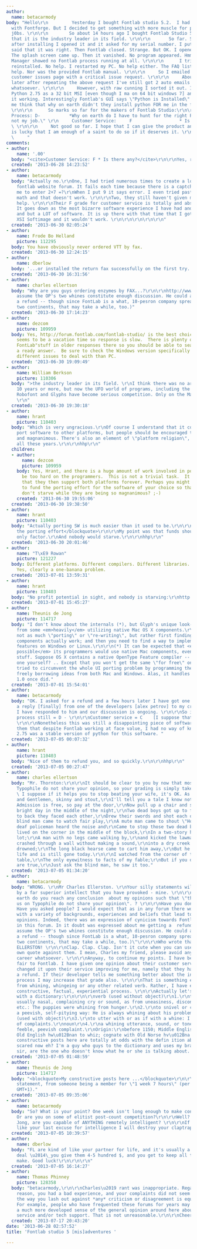 ```yaml
---
author:
  name: betacarmody
body: "Hello\r\n         Yesterday I bought Fontlab studio 5.2.  I had messed about
  with Fontforge. But I decided to get something with more muscle for professional
  j0bs. \r\n\r\n        So about 14 hours ago I bought Fontlab Studio 5.2 after reading
  that it is the industry leader in its field. \r\n\r\n       So far. So good. But
  after installing I opened it and it asked for my serial number. I put that in. It
  said that it was right. Then Fontlab closed. Strange. But OK. I opened it again.
  The splash screen came up. Then it vanished. No program appeared. Hmm. Windows Task
  Manager showed no Fontlab process running at all. \r\n\r\n      I tried again. I
  reinstalled. No help. I restarted my PC. No help either. The FAQ list was of no
  help. Nor was the provided Fontlab manual. \r\n\r\n     So I emailed the Fontlab
  customer issues page with a critical issue request. \r\n\r\n     About 16 hours
  later after repeating the above request I've still got 2 auto emails but no help
  whatsoever. \r\n\r\n     However, with raw cunning I sorted it out. I installed
  Python 2.75 as a 32 bit MSI [even though I ma on 64 bit windows 7] and now I have
  it working. Interestingly Fontlab's GUI says \"Python is Installed\" which makes
  me think that why on earth didn't they install python FOR me in the first place.
  \r\n\r\n      So marks so far for the makers of Fontlab Studio:\r\n\r\n     Installation
  Process: D-           *Why on earth do I have to hunt for the right Python? It's
  not my job.\" \r\n     Customer Service:     F                  * Is there any?
  \ \r\n\r\n     Not good so far. I hope that I can give the product an A+   Fontlab
  is lucky that I am enough of a saint to do so if it deserves it. \r\n   \r\n\r\n\r\n\r\n
  \     "
comments:
- author:
    name: '.00'
  body: "<cite>Customer Service: F * Is there any?</cite>\r\n\r\nYes, right here:\r\nhttp://forum.fontlab.com/fontlab-studio/"
  created: '2013-06-28 14:23:52'
- author:
    name: betacarmody
  body: "Actually no.\r\nOne, I had tried numerous times to create a log in for that
    fontlab website forum. It fails each time because there is a captcha that asks
    me to enter 2+7 =?\r\nWhen I put 9 it says error. I even tried pasting the above
    math and that doesn't work. \r\n\r\nTwo, they still haven't given me any  email
    help. \r\n\r\nTheir F grade for customer service is totally and absolutely deserved.
    It goes down as the most bizarre software experience I have had and I try out
    and but a LOT of software. It is up there with that time that I got a trial of
    XSI Softimage and it wouldn't work. \r\n\r\n\r\n\r\n\r\n"
  created: '2013-06-30 02:05:24'
- author:
    name: Frode Bo Helland
    picture: 112295
  body: You have obviously never ordered VTT by fax.
  created: '2013-06-30 12:24:15'
- author:
    name: dberlow
  body: '...or installed the return fax successfully on the first try.'
  created: '2013-06-30 16:31:56'
- author:
    name: charles ellertson
  body: "Why are you guys ordering enzymes by FAX...?\r\n\r\nhttp://www.vtt.fi/sites/performance_enzymes/performance_enzymes_howtobuy.jsp?lang=en\r\n\r\n(I
    assume the OP's two whines constitute enough discussion. He could always ask for
    a refund -- though since FontLab is a what, 10-pesron company spread out over
    two continents, that may take a while, too.)"
  created: '2013-06-30 17:14:23'
- author:
    name: dezcom
    picture: 109959
  body: Yes, http://forum.fontlab.com/fontlab-studio/ is the best choice but Summer
    seems to be a vacation time so response is slow.  There is plenty of "Loading
    FontLab"stuff in older responses there so you should be able to search and find
    a ready answer.  Be sure to check the Windows version specifically since Mac has
    different issues to deal with than PC.
  created: '2013-06-30 19:09:49'
- author:
    name: William Berkson
    picture: 110306
  body: ">the industry leader in its field. \r\nI think there was no argument for
    10 years or more, but now the UFO world of programs, including the drawing programs
    Robofont and Glyphs have become serious competition. Only on the Mac, though.
    \r\n"
  created: '2013-06-30 19:30:18'
- author:
    name: hrant
    picture: 110403
  body: "Which is very ungracious.\r\nOf course I understand that it costs money to
    port software to other platforms, but people should be encouraged to be more egalitarian
    and magnanimous. There's also an element of \"platform religion\", even after
    all these years.\r\n\r\nhhp\r\n"
  children:
  - author:
      name: dezcom
      picture: 109959
    body: Yes, Hrant, and there is a huge amount of work involved in porting so don't
      be too hard on the programmers.  This is not a trivial task.  It also requires
      that they then support both platforms forever. Perhaps you might lead an effort
      to fund the porting effort for the software of your choice so that the developers
      don't starve while they are being so magnanimous? ;-)
    created: '2013-06-30 19:55:06'
  created: '2013-06-30 19:38:50'
- author:
    name: hrant
    picture: 110403
  body: "Actually porting SW is much easier than it used to be.\r\n\r\n<blockquote>fund
    the porting effort</blockquote>\r\n\r\nMy point was that funds shouldn't be the
    only factor.\r\nAnd nobody would starve.\r\n\r\nhhp\r\n"
  created: '2013-06-30 20:01:46'
- author:
    name: "T\xE9 Rowan"
    picture: 121227
  body: Different platforms. Different compilers. Different libraries. Different APIs/ABIs.
    Yes, clearly a one-banana problem.
  created: '2013-07-01 13:59:31'
- author:
    name: hrant
    picture: 110403
  body: "No profit potential in sight, and nobody is starving:\r\nhttp://blog.craftingtype.com/post/54344540624/fontforge-for-windows-alpha\r\n\r\nhhp\r\n"
  created: '2013-07-01 15:45:27'
- author:
    name: Theunis de Jong
    picture: 114717
  body: "I don't know about the internals (*), but Glyph's unique look-and-feel comes
    from some <em>heavily</em> utilizing native Mac OS X components.\r\nIt would need
    not as much \"porting\" or \"re-writing\", but rather first finding out how these
    components actually work; and then you need to find a way to implement similar
    features on Windows or Linux.\r\n\r\n(*) It can be expected that <em>wherever
    possible</em> its programmers would use native Mac components, even for \"internal\"
    stuff. Suppose OS X contains a native OpenType Feature compiler -- why create
    one yourself? .. Except that you won't get the same \"for free\" on Windows.\r\n\r\nAdobe
    tried to circumvent the whole UI porting problem by programming their own interface,
    freely borrowing ideas from both Mac and Windows. Alas, it handles as bad as Windows
    1.0 once did."
  created: '2013-07-01 15:54:01'
- author:
    name: betacarmody
  body: "OK. I asked for a refund and a few hours later I have got one. I also got
    a reply [finally] from one of the developers [alex petrov] to my critical request.
    I have responded to him and our discussion is ongoing. \r\n\r\nSo installation
    process still = D - \r\n\r\nCustomer service = C    [I suppose that there is some].
    \r\n\r\nNonetheless this was still a disappointing piece of software. I have told
    them that despite Fontlab working at face value, I had no way of knowing if python
    2.75 was a stable version of python for this software. "
  created: '2013-07-05 00:07:32'
- author:
    name: hrant
    picture: 110403
  body: "Nice of them to refund you, and so quickly.\r\n\r\nhhp\r\n"
  created: '2013-07-05 00:27:47'
- author:
    name: charles ellertson
  body: "Mr. Thornton:\r\n\r\nIt should be clear to you by now that most of us on
    Typophile do not share your opinion, so your grading is simply taken as venting.
    \ I suppose if it helps you to stop beating your wife, it's OK. As the story goes...\r\n\r\nLadies
    and Gentlemen, skinny and stout,\r\nI'll tell you a tale I know nothing about;\r\nThe
    Admission is free, so pay at the door,\r\nNow pull up a chair and sit on the floor.\r\n\r\nOne
    bright day in the middle of the night,\r\nTwo dead boys got up to fight;\r\nBack
    to back they faced each other,\r\nDrew their swords and shot each other.\r\n\r\nA
    blind man came to watch fair play,\r\nA mute man came to shout \"Horray!\"\r\nA
    deaf policeman heard the noise and\r\nCame to stop those two dead boys.\r\n\r\nHe
    lived on the corner in the middle of the block,\r\nIn a two-story house on a vacant
    lot;\r\nA man with no legs came walking by,\r\nand kicked the lawman in his thigh.\r\n\r\nHe
    crashed through a wall without making a sound,\r\ninto a dry creek bed and suddenly
    drowned;\r\nThe long black hearse came to cart him away,\r\nBut he ran for his
    life and is still gone today.\r\n\r\nI watched from the corner of the big round
    table,\r\nThe only eyewitness to facts of my fable;\r\nBut if you doubt my lies
    are true,\r\nJust ask the blind man, he saw it too."
  created: '2013-07-05 01:34:20'
- author:
    name: betacarmody
  body: "WRONG. \r\nMr Charles Ellerston. \r\nYour silly statements will now be destroyed
    by a far superior intellect that you have provoked - mine. \r\n\r\nOne, how on
    earth do you reach any conclusion  about my opinions such that \"that most of
    us on Typophile do not share your opinion\". ? \r\n\r\nHave you done a survey?
    Have you asked people? I would expect that as in any forum there would be people
    with a variety of backgrounds, experiences and beliefs that lead to different
    opinions. Indeed, there was an expression of cynicism towards Fontlab earlier
    in this forum. In it doubt was expressed about me getting a  refund:\r\n\r\n\"(I
    assume the OP's two whines constitute enough discussion. He could always ask for
    a refund -- though since FontLab is a what, 10-pesron company spread out over
    two continents, that may take a while, too.)\"\r\n\r\nWho wrote that? Yes! CHARLES
    ELLERSTON! \r\n\r\nClap. Clap. Clap. Isn't it cute when you can use someone's
    own quote against them. I mean, Charles my friend, please avoid any legal courtroom
    career whatsoever. \r\n\r\nAnyway, to continue my points. I have been absolutely
    fair to Fontlab. I have given one opinion about their customer service and I have
    changed it upon their service improving for me, namely that they have given me
    a refund. If their developer tells me something better about the installation
    process I may increase that grade also. \r\n\r\nThat is something entirely different
    from whining, whingeing or any other related verb. Rather, I have engaged in a
    constructive, factual, experiential process. \r\n\r\nActually let's define whining
    with a dictionary:\r\n\r\n\r\nverb (used without object)\r\n1.\r\nto utter a low,
    usually nasal, complaining cry or sound, as from uneasiness, discontent, peevishness,
    etc.: The puppies were whining from hunger.\r\n2.\r\nto snivel or complain in
    a peevish, self-pitying way: He is always whining about his problems.\r\nverb
    (used with object)\r\n3.\r\nto utter with or as if with a whine: I whined my litany
    of complaints.\r\nnoun\r\n4.\r\na whining utterance, sound, or tone.\r\n5.\r\na
    feeble, peevish complaint.\r\nOrigin:\r\nbefore 1150; Middle English whinen (v.),
    Old English hw\u012Bnan to whiz; cognate with Old Norse hv\u012Bna \r\n************\r\nMy
    constructive posts here are totally at odds with the defin ition above. \r\n\r\nRunning
    scared now eh? I'm a guy who guys to the dictionary and uses my brains. \r\n\r\nYou.
    sir, are the one who doesn't know what he or she is talking about. \r\n\r\n\r\n\r\n\r\n\r\n"
  created: '2013-07-05 01:48:59'
- author:
    name: Theunis de Jong
    picture: 114717
  body: "<blockquote>My constructive posts here ...</blockquote>\r\n\r\nWhat an odd
    statement, from someone being a member for \"1 week 7 hours\" (per 5-Jul, 10:32AM
    GMT+1)."
  created: '2013-07-05 09:35:06'
- author:
    name: betacarmody
  body: "So? What is your point? One week isn't long enough to make constructive posts?
    Or are you on some of elitist post-count competition?\r\n\r\nWell? Theunis De
    Jong, are you capable of ANYTHING remotely intelligent? \r\n\r\nIf you post claptrap
    like your last excuse for intelligence I will destroy your claptrap as well. "
  created: '2013-07-05 10:39:57'
- author:
    name: dberlow
  body: "FL are kind of like your partner for life, and it's usually a pretty good
    deal \u2014\_you give them 4-5 hundred $, and you get to keep all the fonts you
    make. Good luck!\r\n\r\n\r\n"
  created: '2013-07-05 16:14:27'
- author:
    name: Thomas Phinney
    picture: 128358
  body: "betacarmody,\r\n\r\nCharles\u2019 rant was inappropriate. Regardless of the
    reason, you had a bad experience, and your complaints did not seem unreasonable.\r\n\r\nBut
    the way you lash out against *any* criticism or disagreement is equally misplaced.
    For example, people who have frequented these forums for years may very well have
    a much more developed sense of the general opinion around here about FontLab customer
    service and/or tech support. That is not unreasonable.\r\n\r\nCheers,\r\n\r\nT"
  created: '2013-07-17 20:43:20'
date: '2013-06-28 02:57:52'
title: 'Fontlab studio 5 [mis]adventures '

---
```

